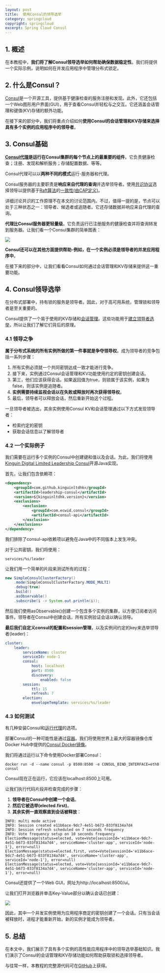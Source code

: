 ```yaml
---
layout: post
title:  使用Consul的领导选举
category: springcloud
copyright: springcloud
excerpt: Spring Cloud Consul
---
```


## 1. 概述

在本教程中，**我们将了解Consul领导选举如何帮助确保数据稳定性**。我们将提供一个实际示例，说明如何在并发应用程序中管理分布式锁定。

## 2. 什么是Consul？

[Consul](https://www.consul.io/)是一个开源工具，提供基于健康检查的服务注册和发现。此外，它还包括一个Web图形用户界面(GUI)，用于查看Consul并轻松与之交互。它还涵盖会话管理和键值(KV)存储的额外功能。

在接下来的部分中，我们将重点介绍如何**使用Consul的会话管理和KV存储来选择具有多个实例的应用程序中的领导者**。

## 3. Consul基础

**[Consul代理](https://www.consul.io/docs/agent)是运行在Consul集群的每个节点上的最重要的组件**。它负责健康检查；注册、发现和解析服务；存储配置数据、等等。

Consul代理可以以**两种不同的模式**运行-服务器和代理。

Consul服务器的主要职责是**响应来自代理的查询**并选举领导者。使用[共识协议](https://www.consul.io/docs/internals/consensus.html)选择领导以提供基于[Raft算法](https://raft.github.io/raft.pdf)的[一致性(由CAP定义)](https://en.wikipedia.org/wiki/CAP_theorem)。

详细讨论共识的工作原理不在本文的讨论范围内。不过，值得一提的是，节点可以处于三种状态之一：领导者、候选者或追随者。它还存储数据并响应来自代理的查询。

**代理比Consul服务器更轻量级**。它负责运行已注册服务的健康检查并将查询转发到服务器。让我们看一个Consul集群的简单图表：

![](/assets/images/2023/springcloud/consulleadershipelection01.png)

**Consul还可以在其他方面提供帮助-例如，在一个实例必须是领导者的并发应用程序中**。

在接下来的部分中，让我们看看Consul如何通过会话管理和KV存储来提供这一重要功能。

## 4. Consul领导选举

在分布式部署中，持有锁的服务是领导者。因此，对于高可用系统，管理锁和领导者是至关重要的。

Consul提供了一个易于使用的KV存储和[会话管理](https://www.consul.io/docs/internals/sessions.html)。这些功能用于[建立领导者选举](https://learn.hashicorp.com/consul/developer-configuration/elections)，所以让我们了解它们背后的原理。

### 4.1 领导之争

**属于分布式系统的所有实例所做的第一件事就是争夺领导权**。成为领导者的竞争包括一系列步骤：

1. 所有实例必须就一个共同密钥达成一致才能进行竞争。
2. 接下来，实例通过Consul会话管理和KV功能使用约定的密钥创建会话。
3. 第三，他们应该获得会话。如果返回值为true，则锁属于该实例，如果为false，则该实例是追随者。
4. **实例需要持续监视会话以在失败或释放时再次获得领导权**。
5. 最后，领导者可以释放会话，然后重新开始这个过程。

一旦领导者被选出，其余实例使用Consul KV和会话管理通过以下方式发现领导者：

-   检索约定的密钥
-   获取会话信息以了解领导者

### 4.2 一个实际例子

我们需要在运行多个实例的Consul中创建键和值以及会话。为此，我们将使用[Kinguin Digital Limited Leadership Consul](https://jitpack.io/p/kinguinltdhk/leadership-consul)开源Java实现。

首先，让我们包含依赖项：

```xml
<dependency>
    <groupId>com.github.kinguinltdhk</groupId>
    <artifactId>leadership-consul</artifactId>
    <version>${kinguinltdhk.version}</version>
    <exclusions>
        <exclusion>
            <groupId>com.ecwid.consul</groupId>
            <artifactId>consul-api</artifactId>
        </exclusion>
    </exclusions>
</dependency>
```

我们排除了consul-api依赖项以避免在Java中的不同版本上发生冲突。

对于公共密钥，我们将使用：

```shell
services/%s/leader
```

让我们用一个简单的片段来测试所有的过程：

```java
new SimpleConsulClusterFactory()
    .mode(SimpleConsulClusterFactory.MODE_MULTI)
    .debug(true)
    .build()
    .asObservable()
    .subscribe(i -> System.out.println(i));
```

然后我们使用asObservable()创建一个包含多个实例的集群，以方便订阅者访问事件。领导者在Consul中创建会话，所有实例验证会话以确认领导。

**最后我们自定义consul的配置和session管理**，以及实例间约定的key来选举领导者(leader)：

```yaml
cluster:
    leader:
        serviceName: cluster
        serviceId: node-1
        consul:
            host: localhost
            port: 8500
            discovery:
                enabled: false
        session:
            ttl: 15
            refresh: 7
        election:
            envelopeTemplate: services/%s/leader
```

### 4.3 如何测试

有几种安装Consul和[运行代理](https://www.baeldung.com/spring-cloud-consul#prerequisites)的选项。

部署Consul的一种可能性是通过[容器](https://www.baeldung.com/docker-images-vs-containers#running-images)。我们将使用世界上最大的容器镜像仓库Docker Hub中提供的[Consul Docker镜像](https://hub.docker.com/_/consul)。

我们将通过运行以下命令使用Docker部署Consul：

```shell
docker run -d --name consul -p 8500:8500 -e CONSUL_BIND_INTERFACE=eth0 consul
```

Consul现在正在运行，它应该在localhost:8500上可用。

让我们执行代码片段并检查完成的步骤：

1.  **领导者在Consul中创建一个会话**。
2.  **然后它被选举(elected.first)**。
3.  **其余实例一直观察直到会话被释放**：

```shell
INFO: multi mode active
INFO: Session created e11b6ace-9dc7-4e51-b673-033f8134a7d4
INFO: Session refresh scheduled on 7 seconds frequency 
INFO: Vote frequency setup on 10 seconds frequency 
ElectionMessage(status=elected, vote=Vote{sessionId='e11b6ace-9dc7-4e51-b673-033f8134a7d4', serviceName='cluster-app', serviceId='node-1'}, error=null)
ElectionMessage(status=elected.first, vote=Vote{sessionId='e11b6ace-9dc7-4e51-b673-033f8134a7d4', serviceName='cluster-app', serviceId='node-1'}, error=null)
ElectionMessage(status=elected, vote=Vote{sessionId='e11b6ace-9dc7-4e51-b673-033f8134a7d4', serviceName='cluster-app', serviceId='node-1'}, error=null)
```

Consul还提供了一个Web GUI，网址为http://localhost:8500/ui。

让我们打开浏览器并单击Key-Value部分以确认会话已创建：

![](/assets/images/2023/springcloud/consulleadershipelection02.png)

因此，其中一个并发实例使用为应用程序商定的密钥创建了一个会话。只有当会话被释放时，进程才能重新开始，新的实例才能成为领导者。

## 5. 总结

在本文中，我们展示了具有多个实例的高性能应用程序中的领导选举基础知识。我们演示了Consul的会话管理和KV存储功能如何帮助获取锁和选择领导者。

与往常一样，本教程的完整源代码可在[GitHub](https://github.com/tuyucheng7/taketoday-tutorial4j/tree/master/spring-cloud-modules/spring-cloud-consul)上获得。